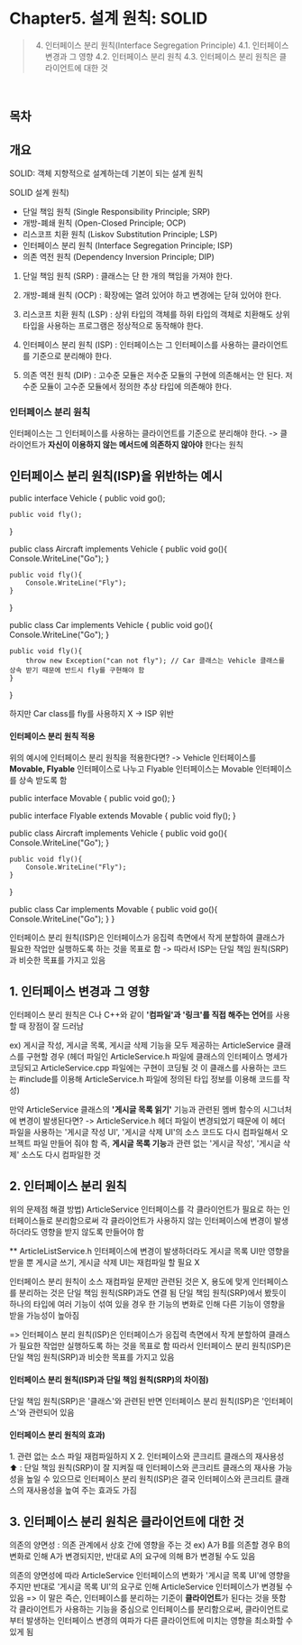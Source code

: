# Chapter5. 설계 원칙: SOLID

>4. 인터페이스 분리 원칙(Interface Segregation Principle)
4.1. 인터페이스 변경과 그 영향
4.2. 인터페이스 분리 원칙
4.3. 인터페이스 분리 원칙은 클라이언트에 대한 것

</br>

## 목차

## 개요
SOLID: 객체 지향적으로 설계하는데 기본이 되는 설계 원칙

SOLID 설계 원칙)
- 단일 책임 원칙 (Single Responsibility Principle; SRP)
- 개방-폐쇄 원칙 (Open-Closed Principle; OCP)
- 리스코프 치환 원칙 (Liskov Substitution Principle; LSP)
- 인터페이스 분리 원칙 (Interface Segregation Principle; ISP)
- 의존 역전 원칙 (Dependency Inversion Principle; DIP)

1. 단일 책임 원칙 (SRP)
: 클래스는 단 한 개의 책임을 가져야 한다.

2. 개방-폐쇄 원칙 (OCP)
: 확장에는 열려 있어야 하고 변경에는 닫혀 있어야 한다.

3. 리스코프 치환 원칙 (LSP)
: 상위 타입의 객체를 하위 타입의 객체로 치환해도 상위 타입을 사용하는 프로그램은 정상적으로 동작해야 한다.

4. 인터페이스 분리 원칙 (ISP)
: 인터페이스는 그 인터페이스를 사용하는 클라이언트를 기준으로 분리해야 한다.

5. 의존 역전 원칙 (DIP)
: 고수준 모듈은 저수준 모듈의 구현에 의존해서는 안 된다. 저수준 모듈이 고수준 모듈에서 정의한 추상 타입에 의존해야 한다.

<h3> 인터페이스 분리 원칙 </h3>
인터페이스는 그 인터페이스를 사용하는 클라이언트를 기준으로 분리해야 한다.
-> 클라이언트가 <b>자신이 이용하지 않는 메서드에 의존하지 않아야</b> 한다는 원칙

<br/>

## 인터페이스 분리 원칙(ISP)을 위반하는 예시
public interface Vehicle {
	public void go();
	
	public void fly();
} 


public class Aircraft implements Vehicle {
	public void go(){
		Console.WriteLine("Go");
	}
	
	public void fly(){
		Console.WriteLine("Fly");
	}
}

public class Car implements Vehicle {
	public void go(){
		Console.WriteLine("Go");
	}
	
	public void fly(){
		throw new Exception("can not fly"); // Car 클래스는 Vehicle 클래스를 상속 받기 때문에 반드시 fly를 구현해야 함
	}
}

하지만 Car class를 fly를 사용하지 X
-> ISP 위반

<h4>인터페이스 분리 원칙 적용</h4>
위의 예시에 인터페이스 분리 원칙을 적용한다면?
-> Vehicle 인터페이스를 <b>Movable, Flyable</b> 인터페이스로 나누고 Flyable 인터페이스는 Movable 인터페이스를 상속 받도록 함

public interface Movable { 
	public void go();
}

public interface Flyable extends Movable { 
	public void fly();
}


public class Aircraft implements Vehicle {
	public void go(){
		Console.WriteLine("Go");
	}
	
	public void fly(){
		Console.WriteLine("Fly");
	}
}

public class Car implements Movable {
	public void go(){
		Console.WriteLine("Go");
	}
}

인터페이스 분리 원칙(ISP)은 인터페이스가 응집력 측면에서 작게 분할하여 클래스가 필요한 작업만 실행하도록 하는 것을 목표로 함
-> 따라서 ISP는 단일 책임 원칙(SRP)과 비슷한 목표를 가지고 있음


## 1. 인터페이스 변경과 그 영향
인터페이스 분리 원칙은 C나 C++와 같이 <b>'컴파일'과 '링크'를 직접 해주는 언어</b>를 사용할 때 장점이 잘 드러남

ex) 게시글 작성, 게시글 목록, 게시글 삭제 기능을 모두 제공하는 ArticleService 클래스를 구현할 경우
(헤더 파일인 ArticleService.h 파일에 클래스의 인터페이스 명세가 코딩되고 ArticleService.cpp 파일에는 구현이 코딩될 것
이 클래스를 사용하는 코드는 #include를 이용해 ArticleService.h 파일에 정의된 타입 정보를 이용해 코드를 작성)

만약 ArticleService 클래스의 <b>'게시글 목록 읽기'</b> 기능과 관련된 멤버 함수의 시그너처에 변경이 발생된다면?
-> ArticleService.h 헤더 파일이 변경되었기 때문에 이 헤더 파일을 사용하는 '게시글 작성 UI', '게시글 삭제 UI'의 소스 코드도 다시 컴파일해서 오브젝트 파일 만들어 줘야 함
즉, <b>게시글 목록 기능</b>과 관련 없는 '게시글 작성', '게시글 삭제' 소스도 다시 컴파일한 것

## 2. 인터페이스 분리 원칙
위의 문제점 해결 방법)
ArticleService 인터페이스를 각 클라이언트가 필요로 하는 인터페이스들로 분리함으로써 각 클라이언트가 사용하지 않는 인터페이스에 변경이 발생하더라도 영향을 받지 않도록 만들어야 함

**
ArticleListService.h 인터페이스에 변경이 발생하더라도 게시글 목록 UI만 영향을 받을 뿐 게시글 쓰기, 게시글 삭제 UI는 재컴파일 할 필요 X 


인터페이스 분리 원칙이 소스 재컴파일 문제만 관련된 것은 X,
용도에 맞게 인터페이스를 분리하는 것은 단일 책임 원칙(SRP)과도 연결 됨
단일 책임 원칙(SRP)에서 봤듯이 하나의 타입에 여러 기능이 섞여 있을 경우 한 기능의 변화로 인해 다른 기능이 영향을 받을 가능성이 높아짐

=> 인터페이스 분리 원칙(ISP)은 인터페이스가 응집력 측면에서 작게 분할하여 클래스가 필요한 작업만 실행하도록 하는 것을 목표로 함
따라서 인터페이스 분리 원칙(ISP)은 단일 책임 원칙(SRP)과 비슷한 목표를 가지고 있음

<h4>인터페이스 분리 원칙(ISP)과 단일 책임 원칙(SRP)의 차이점)</h4> 
단일 책임 원칙(SRP)은 '클래스'와 관련된 반면 인터페이스 분리 원칙(ISP)은 '인터페이스'와 관련되어 있음

<h4>인터페이스 분리 원칙의 효과)</h4>
1. 관련 없는 소스 파일 재컴파일하지 X
2. 인터페이스와 콘크리트 클래스의 재사용성 ⬆
  : 단일 책임 원칙(SRP)이 잘 지켜질 때 인터페이스와 콘크리트 클래스의 재사용 가능성을 높일 수 있으므로 인터페이스 분리 원칙(ISP)은 결국 인터페이스와 콘크리트 클래스의 재사용성을 높여 주는 효과도 가짐


## 3. 인터페이스 분리 원칙은 클라이언트에 대한 것
의존의 양면성
: 의존 관계에서 상호 간에 영향을 주는 것
ex) A가 B를 의존할 경우 B의 변화로 인해 A가 변경되지만, 반대로 A의 요구에 의해 B가 변경될 수도 있음 

의존의 양면성에 따라 ArticleService 인터페이스의 변화가 '게시글 목록 UI'에 영향을 주지만 반대로 '게시글 목록 UI'의 요구로 인해 ArticleService 인터페이스가 변경될 수 있음
=> 이 말은 즉슨, 인터페이스를 분리하는 기준이 <b>클라이언트</b>가 된다는 것을 뜻함
각 클라이언트가 사용하는 기능을 중심으로 인터페이스를 분리함으로써, 클라이언트로부터 발생하는 인터페이스 변경의 여파가 다른 클라이언트에 미치는 영향을 최소화할 수 있게 됨




